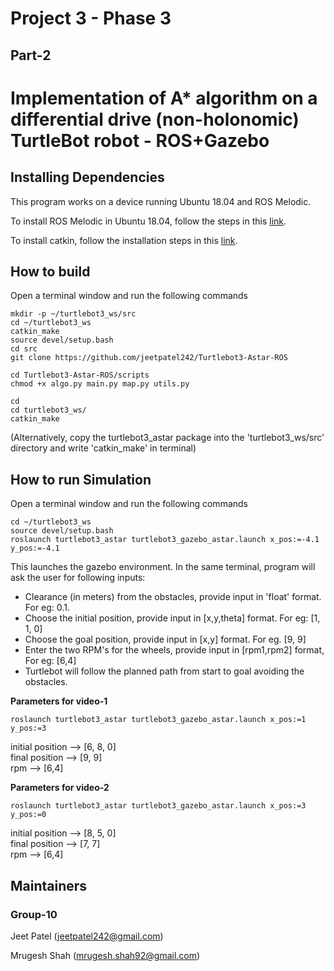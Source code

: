 # Project 3 - Phase 3
## Part-2

# Implementation of A* algorithm on a differential drive (non-holonomic) TurtleBot robot - ROS+Gazebo


## Installing Dependencies
This program works on a device running Ubuntu 18.04 and ROS Melodic.

To install ROS Melodic in Ubuntu 18.04, follow the steps in this [link](http://wiki.ros.org/melodic/Installation/Ubuntu).

To install catkin, follow the installation steps in this [link](http://wiki.ros.org/catkin).

## How to build
Open a terminal window and run the following commands

```
mkdir -p ~/turtlebot3_ws/src
cd ~/turtlebot3_ws
catkin_make
source devel/setup.bash
cd src
git clone https://github.com/jeetpatel242/Turtlebot3-Astar-ROS
```

```
cd Turtlebot3-Astar-ROS/scripts
chmod +x algo.py main.py map.py utils.py

cd
cd turtlebot3_ws/
catkin_make
```

(Alternatively, copy the turtlebot3_astar package into the 'turtlebot3_ws/src' directory and write 'catkin_make' in terminal)

## How to run Simulation
Open a terminal window and run the following commands

```
cd ~/turtlebot3_ws
source devel/setup.bash
roslaunch turtlebot3_astar turtlebot3_gazebo_astar.launch x_pos:=-4.1 y_pos:=-4.1

```
This launches the gazebo environment. In the same terminal, program will ask the user for following inputs:
* Clearance (in meters) from the obstacles, provide input in 'float' format. For eg: 0.1.
* Choose the initial position, provide input in [x,y,theta] format. For eg: [1, 1, 0]
* Choose the goal position, provide input in [x,y] format. For eg. [9, 9]
* Enter the two RPM's for the wheels, provide input in [rpm1,rpm2] format, For eg: [6,4]
* Turtlebot will follow the planned path from start to goal avoiding the obstacles.

**Parameters for video-1**
```
roslaunch turtlebot3_astar turtlebot3_gazebo_astar.launch x_pos:=1 y_pos:=3
```
initial position --> [6, 8, 0]<br />
final position --> [9, 9]<br />
rpm --> [6,4]


**Parameters for video-2**<br />
```
roslaunch turtlebot3_astar turtlebot3_gazebo_astar.launch x_pos:=3 y_pos:=0
```
initial position --> [8, 5, 0]<br />
final position --> [7, 7]<br />
rpm --> [6,4]<br />


## Maintainers ##
### Group-10

Jeet Patel (jeetpatel242@gmail.com)

Mrugesh Shah (mrugesh.shah92@gmail.com)




